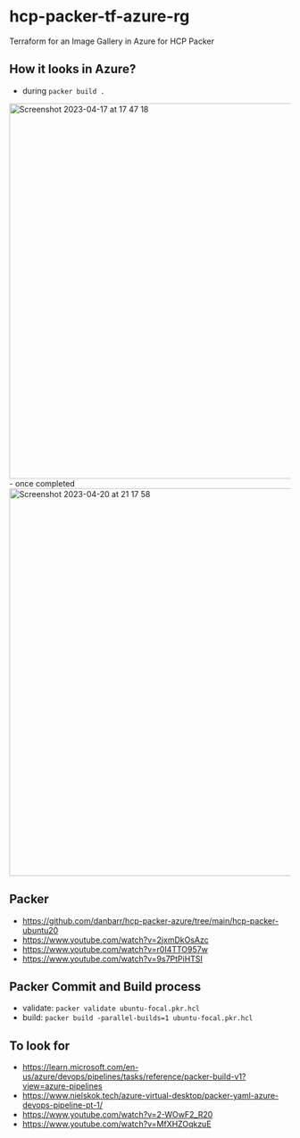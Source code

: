 # hcp-packer-tf-azure-rg
Terraform for an Image Gallery in Azure for HCP Packer

## How it looks in Azure?
- during `packer build . `
<img width="673" alt="Screenshot 2023-04-17 at 17 47 18" src="https://user-images.githubusercontent.com/62520712/234008167-d2436c73-e48c-4046-bd21-16fbbdfb6737.png">
- once completed
<img width="695" alt="Screenshot 2023-04-20 at 21 17 58" src="https://user-images.githubusercontent.com/62520712/234008554-0b21a575-2663-44c4-a3f7-bf2a26b62945.png">

## Packer
- https://github.com/danbarr/hcp-packer-azure/tree/main/hcp-packer-ubuntu20
- https://www.youtube.com/watch?v=2jxmDkOsAzc
- https://www.youtube.com/watch?v=r0I4TTO957w
- https://www.youtube.com/watch?v=9s7PtPiHTSI

## Packer Commit and Build process
- validate: `packer validate ubuntu-focal.pkr.hcl`
- build: `packer build -parallel-builds=1 ubuntu-focal.pkr.hcl`

## To look for 
- https://learn.microsoft.com/en-us/azure/devops/pipelines/tasks/reference/packer-build-v1?view=azure-pipelines
- https://www.nielskok.tech/azure-virtual-desktop/packer-yaml-azure-devops-pipeline-pt-1/
- https://www.youtube.com/watch?v=2-WOwF2_R20
- https://www.youtube.com/watch?v=MfXHZOqkzuE
